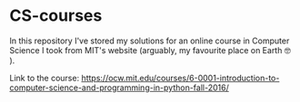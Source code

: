 # CS-courses

In this repository I've stored my solutions for an online course in Computer Science I took from MIT's website (arguably, my favourite place on Earth 🤓 ).

Link to the course: https://ocw.mit.edu/courses/6-0001-introduction-to-computer-science-and-programming-in-python-fall-2016/
